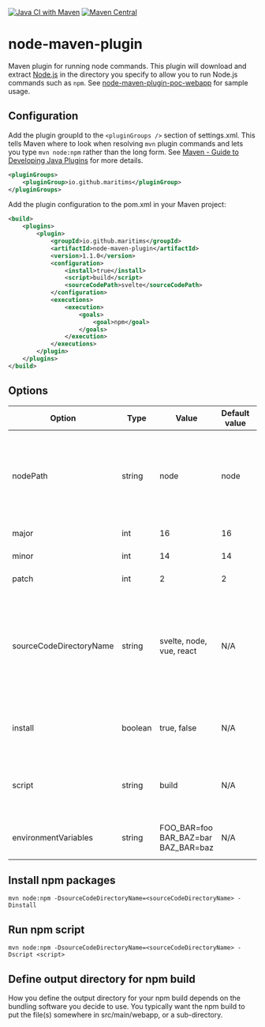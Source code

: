 [![Java CI with Maven](https://github.com/Maritims/node-maven-plugin/actions/workflows/maven.yml/badge.svg)](https://github.com/Maritims/node-maven-plugin/actions/workflows/maven.yml)
[![Maven Central](https://maven-badges.herokuapp.com/maven-central/io.github.maritims/node-maven-plugin/badge.svg)](https://maven-badges.herokuapp.com/maven-central/io.github.maritims/node-maven-plugin)

# node-maven-plugin
Maven plugin for running node commands. This plugin will download and extract [Node.js](https://nodejs.dev/) in the directory you specify to allow you to run Node.js commands such as `npm`. See [node-maven-plugin-poc-webapp](https://github.com/Maritims/node-maven-plugin-poc-webapp) for sample usage.  

## Configuration
Add the plugin groupId to the `<pluginGroups />` section of settings.xml. This tells Maven where to look when resolving `mvn` plugin commands and lets you type `mvn node:npm` rather than the long form.
See [Maven - Guide to Developing Java Plugins](https://maven.apache.org/guides/plugin/guide-java-plugin-development.html) for more details.
```xml
<pluginGroups>
    <pluginGroup>io.github.maritims</pluginGroup>
</pluginGroups>
```

Add the plugin configuration to the pom.xml in your Maven project:
```xml
<build>
    <plugins>
        <plugin>
            <groupId>io.github.maritims</groupId>
            <artifactId>node-maven-plugin</artifactId>
            <version>1.1.0</version>
            <configuration>
                <install>true</install>
                <script>build</script>
                <sourceCodePath>svelte</sourceCodePath>
            </configuration>
            <executions>
                <execution>
                    <goals>
                        <goal>npm</goal>
                    </goals>
                </execution>
            </executions>
        </plugin>
    </plugins>
</build>
```

## Options
| Option                  | Type    | Value                               | Default value | Explanation                                                                                                                 |
|-------------------------|---------|-------------------------------------|---------------|-----------------------------------------------------------------------------------------------------------------------------|
| nodePath                | string  | node                                | node          | Path to directory within project base directory where node should be downloaded and installed.                              |
| major                   | int     | 16                                  | 16            | Major version of node.                                                                                                      |
| minor                   | int     | 14                                  | 14            | Minor version of node.                                                                                                      |
| patch                   | int     | 2                                   | 2             | Patch version of node.                                                                                                      |
| sourceCodeDirectoryName | string  | svelte, node, vue, react            | N/A           | Path to directory within the src directory containing package.json. The directory should live alongside the java directory. | 
| install                 | boolean | true, false                         | N/A           | Indicates whether packages should be installed.                                                                             |
| script                  | string  | build                               | N/A           | Indicates which script to run. The script must be present in package.json.                                                  |
| environmentVariables    | string  | FOO_BAR=foo BAR_BAZ=bar BAZ_BAR=baz | N/A           | Environment variables for the npm build process.                                                                            |

## Install npm packages
`mvn node:npm -DsourceCodeDirectoryName=<sourceCodeDirectoryName> -Dinstall`

## Run npm script
`mvn node:npm -DsourceCodeDirectoryName=<sourceCodeDirectoryName> -Dscript <script>`

## Define output directory for npm build
How you define the output directory for your npm build depends on the bundling software you decide to use. You typically want the npm build to put the file(s) somewhere in src/main/webapp, or a sub-directory.